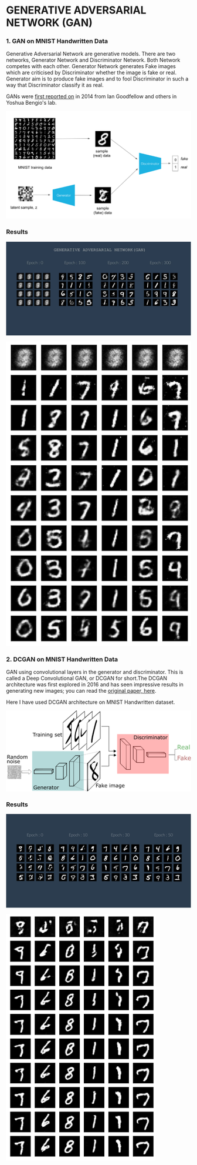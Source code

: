 # GENERATIVE ADVERSARIAL NETWORK (GAN)

### 1. GAN on MNIST Handwritten Data

Generative Adversarial Network are generative models. There are two networks, Generator Network and Discriminator Network. Both Network competes with each other. Generator Network generates Fake images which are criticised by Discriminator whether the image is fake or real. Generator aim is to produce fake images and to fool Discriminator in such a way that Discriminator classify it as real.

GANs were [first reported on](https://arxiv.org/abs/1406.2661) in 2014 from Ian Goodfellow and others in Yoshua Bengio's lab.

![](https://github.com/parth1620/Generative-Adversarial-Net-MNIST/blob/master/images/GAN%20MNIST.png)

### Results

![](https://github.com/parth1620/Generative-Adversarial-Net-MNIST/blob/master/images/GAN.jpg)

![](https://github.com/parth1620/Generative-Adversarial-Net-MNIST/blob/master/images/overall%20result%20gan.png)



### 2. DCGAN on MNIST Handwritten Data



GAN using convolutional layers in the generator and discriminator. This is called a Deep Convolutional GAN, or DCGAN for short.The DCGAN architecture was first explored in 2016 and has seen impressive results in generating new images; you can read the [original paper, here](https://arxiv.org/pdf/1511.06434.pdf).

Here I have used DCGAN architecture on MNIST Handwritten dataset.

![](https://github.com/parth1620/Generative-Adversarial-Net-MNIST/blob/master/images/DCGAN%20MNIST.png)

### Results

![](https://github.com/parth1620/Generative-Adversarial-Net-MNIST/blob/master/images/DCGAN.jpg)

![](https://github.com/parth1620/Generative-Adversarial-Net-MNIST/blob/master/images/overall%20result%20dcgan.png)
